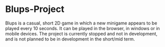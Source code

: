# Blups-Project
Blups is a casual, short 2D game in which a new minigame appears to be played every 10 seconds.
It can be played in the browser, in windows or in mobile devices.
The project is currently stopped and not in development, and is not planned to be in development 
in the short/mid term.
